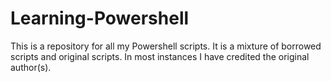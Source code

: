 # Learning-Powershell
This is a repository for all my Powershell scripts. It is a mixture of borrowed scripts and original scripts. In most instances I have credited the original author(s).
